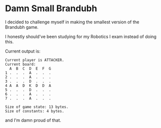 # Damn Small Brandubh
I decided to challenge myself in making the smallest version of the Brandubh game.

I honestly should've been studying for my Robotics I exam instead of doing this.

Current output is:
```
Current player is ATTACKER.
Current board:
  A  B  C  D  E  F  G
1 .  .  .  A  .  .  .
2 .  .  .  A  .  .  .
3 .  .  .  D  .  .  .
4 A  A  D  K  D  D  A
5 .  .  .  D  .  .  .
6 .  .  .  A  .  .  .
7 .  .  .  A  .  .  .

Size of game state: 13 bytes.
Size of constants: 4 bytes.
```
and I'm damn proud of that.